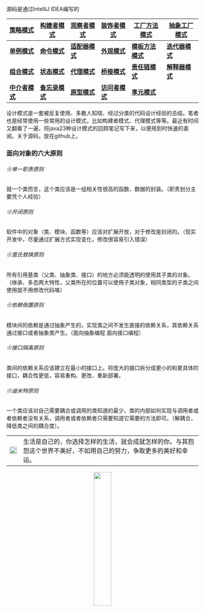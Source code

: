 源码是通过IntelliJ IDEA编写的

[策略模式](http://www.jianshu.com/p/e632ba5c9eda)|[构建者模式](http://www.jianshu.com/p/8816165edbcd)|[观察者模式](http://www.jianshu.com/p/80ea597ccddb)|[装饰者模式](http://www.jianshu.com/p/7a9fae991ed4)|[工厂方法模式](http://www.jianshu.com/p/650ef554147a)|[抽象工厂模式](http://www.jianshu.com/p/446eddb7fe98)
---|---|---|---|---|---
[**单例模式**](http://www.jianshu.com/p/961084474634)|[**命令模式**](http://www.jianshu.com/p/c4d8a169a157)|[**适配器模式**](http://www.jianshu.com/p/b058131f694d)|[**外观模式**](http://www.jianshu.com/p/19c2d407223b)|[**模板方法模式**](http://www.jianshu.com/p/4ead50bbc6f1)|[**迭代器模式**](http://www.jianshu.com/p/5bcae636ae45)
[**组合模式**](http://www.jianshu.com/p/8d775fe8de1f)|[**状态模式**](http://www.jianshu.com/p/76b23fa84a95)|[**代理模式**](http://www.jianshu.com/p/bd76dc728edb)|[**桥接模式**](http://www.jianshu.com/p/999af930d7e8)|[**责任链模式**](http://www.jianshu.com/p/cd1158eff274)|[**解释器模式**](http://www.jianshu.com/p/3acba11b173c)
[**中介者模式**](http://www.jianshu.com/p/9f46356af027)|[**备忘录模式**](http://www.jianshu.com/p/adcdfb6af6d1)|[**原型模式**](http://www.jianshu.com/p/ffa8271ed481)|[**访问者模式**](http://www.jianshu.com/p/e985115c182b)|[**享元模式**](http://www.jianshu.com/p/5c3c288f3381)

设计模式是一套被反复使用、多数人知晓、经过分类的代码设计经验的总结。笔者也是经常使用一些常用的设计模式，比如构建者模式、代理模式等等。最近有时间又翻看了一遍，将java23种设计模式的回顾笔记写下来，以便用到时快速的查阅。关于源码，放在github上。<br>
### 面向对象的六大原则
###### ❀单一职责原则
就一个类而言，这个类应该是一组相关性很高的函数、数据的封装。（职责划分主要凭个人经验）
###### ❀开闭原则
软件中的对象（类、模块、函数等）应该对扩展开放，对于修改是封闭的。（现实开发中，尽量通过扩展方式实现变化，修改很容易引入错误）
###### ❀里氏替换原则
所有引用基类（父类、抽象类、接口）的地方必须能透明的使用其子类的对象。（继承、多态两大特性，父类所在的位置可以使用子类对象，相同类型的子类之间使用就不用修改代码咯）
###### ❀依赖倒置原则
模块间的依赖是通过抽象产生的，实现类之间不发生直接的依赖关系，其依赖关系通过接口或者抽象类产生。（面向抽象编程  面向接口编程）
###### ❀接口隔离原则
类间的依赖关系应该建立在最小的接口上。将庞大的接口拆分成更小的和更具体的接口，耦合性更低，容易重构、更改、重新部署。
###### ❀迪米特原则
一个类应该对自己需要耦合或调用的类知道的最少，类的内部如何实现与调用者或者依赖者没有关系，调用者或者依赖者只需要知道它需要的方法即可。（解耦合，降低类之间的耦合度）。<br>


<table>
  <tr>
    <td ><img src="https://img0.baidu.com/it/u=1059389492,972474899&fm=253&fmt=auto&app=138&f=JPEG" width="100%"></td>
    <td >生活是自己的，你选择怎样的生活，就会成就怎样的你。与其抱怨这个世界不美好，不如用自己的努力，争取更多的美好和幸运。</td>
  </tr>
</table>

<div style="text-align:center">
    <img src="https://img0.baidu.com/it/u=1059389492,972474899&fm=253&fmt=auto&app=138&f=JPEG" width="30%">
</div>
